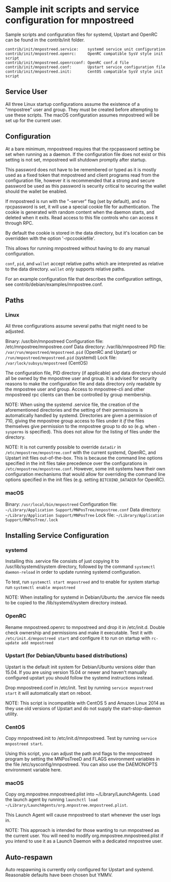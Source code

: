 Sample init scripts and service configuration for mnpostreed
==========================================================

Sample scripts and configuration files for systemd, Upstart and OpenRC
can be found in the contrib/init folder.

    contrib/init/mnpostreed.service:    systemd service unit configuration
    contrib/init/mnpostreed.openrc:     OpenRC compatible SysV style init script
    contrib/init/mnpostreed.openrcconf: OpenRC conf.d file
    contrib/init/mnpostreed.conf:       Upstart service configuration file
    contrib/init/mnpostreed.init:       CentOS compatible SysV style init script

Service User
---------------------------------

All three Linux startup configurations assume the existence of a "mnpostree" user
and group.  They must be created before attempting to use these scripts.
The macOS configuration assumes mnpostreed will be set up for the current user.

Configuration
---------------------------------

At a bare minimum, mnpostreed requires that the rpcpassword setting be set
when running as a daemon.  If the configuration file does not exist or this
setting is not set, mnpostreed will shutdown promptly after startup.

This password does not have to be remembered or typed as it is mostly used
as a fixed token that mnpostreed and client programs read from the configuration
file, however it is recommended that a strong and secure password be used
as this password is security critical to securing the wallet should the
wallet be enabled.

If mnpostreed is run with the "-server" flag (set by default), and no rpcpassword is set,
it will use a special cookie file for authentication. The cookie is generated with random
content when the daemon starts, and deleted when it exits. Read access to this file
controls who can access it through RPC.

By default the cookie is stored in the data directory, but it's location can be overridden
with the option '-rpccookiefile'.

This allows for running mnpostreed without having to do any manual configuration.

`conf`, `pid`, and `wallet` accept relative paths which are interpreted as
relative to the data directory. `wallet` *only* supports relative paths.

For an example configuration file that describes the configuration settings,
see contrib/debian/examples/mnpostree.conf.

Paths
---------------------------------

### Linux

All three configurations assume several paths that might need to be adjusted.

Binary:              /usr/bin/mnpostreed
Configuration file:  /etc/mnpostree/mnpostree.conf
Data directory:      /var/lib/mnpostreed
PID file:            `/var/run/mnpostreed/mnpostreed.pid` (OpenRC and Upstart) or `/run/mnpostreed/mnpostreed.pid` (systemd)
Lock file:           `/var/lock/subsys/mnpostreed` (CentOS)

The configuration file, PID directory (if applicable) and data directory
should all be owned by the mnpostree user and group.  It is advised for security
reasons to make the configuration file and data directory only readable by the
mnpostree user and group.  Access to mnpostree-cli and other mnpostreed rpc clients
can then be controlled by group membership.

NOTE: When using the systemd .service file, the creation of the aforementioned
directories and the setting of their permissions is automatically handled by
systemd. Directories are given a permission of 710, giving the mnpostree group
access to files under it _if_ the files themselves give permission to the
mnpostree group to do so (e.g. when `-sysperms` is specified). This does not allow
for the listing of files under the directory.

NOTE: It is not currently possible to override `datadir` in
`/etc/mnpostree/mnpostree.conf` with the current systemd, OpenRC, and Upstart init
files out-of-the-box. This is because the command line options specified in the
init files take precedence over the configurations in
`/etc/mnpostree/mnpostree.conf`. However, some init systems have their own
configuration mechanisms that would allow for overriding the command line
options specified in the init files (e.g. setting `BITCOIND_DATADIR` for
OpenRC).

### macOS

Binary:              `/usr/local/bin/mnpostreed`
Configuration file:  `~/Library/Application Support/MNPosTree/mnpostree.conf`
Data directory:      `~/Library/Application Support/MNPosTree`
Lock file:           `~/Library/Application Support/MNPosTree/.lock`

Installing Service Configuration
-----------------------------------

### systemd

Installing this .service file consists of just copying it to
/usr/lib/systemd/system directory, followed by the command
`systemctl daemon-reload` in order to update running systemd configuration.

To test, run `systemctl start mnpostreed` and to enable for system startup run
`systemctl enable mnpostreed`

NOTE: When installing for systemd in Debian/Ubuntu the .service file needs to be copied to the /lib/systemd/system directory instead.

### OpenRC

Rename mnpostreed.openrc to mnpostreed and drop it in /etc/init.d.  Double
check ownership and permissions and make it executable.  Test it with
`/etc/init.d/mnpostreed start` and configure it to run on startup with
`rc-update add mnpostreed`

### Upstart (for Debian/Ubuntu based distributions)

Upstart is the default init system for Debian/Ubuntu versions older than 15.04. If you are using version 15.04 or newer and haven't manually configured upstart you should follow the systemd instructions instead.

Drop mnpostreed.conf in /etc/init.  Test by running `service mnpostreed start`
it will automatically start on reboot.

NOTE: This script is incompatible with CentOS 5 and Amazon Linux 2014 as they
use old versions of Upstart and do not supply the start-stop-daemon utility.

### CentOS

Copy mnpostreed.init to /etc/init.d/mnpostreed. Test by running `service mnpostreed start`.

Using this script, you can adjust the path and flags to the mnpostreed program by
setting the MNPosTreeD and FLAGS environment variables in the file
/etc/sysconfig/mnpostreed. You can also use the DAEMONOPTS environment variable here.

### macOS

Copy org.mnpostree.mnpostreed.plist into ~/Library/LaunchAgents. Load the launch agent by
running `launchctl load ~/Library/LaunchAgents/org.mnpostree.mnpostreed.plist`.

This Launch Agent will cause mnpostreed to start whenever the user logs in.

NOTE: This approach is intended for those wanting to run mnpostreed as the current user.
You will need to modify org.mnpostree.mnpostreed.plist if you intend to use it as a
Launch Daemon with a dedicated mnpostree user.

Auto-respawn
-----------------------------------

Auto respawning is currently only configured for Upstart and systemd.
Reasonable defaults have been chosen but YMMV.
